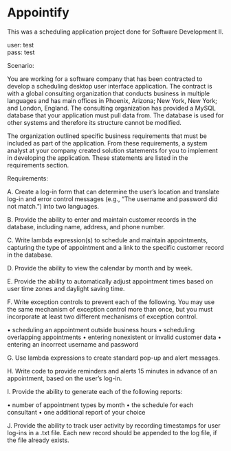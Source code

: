# Appointify

This was a scheduling application project done for Software Development II.

user: test  
pass: test

Scenario:

You are working for a software company that has been contracted to develop a scheduling desktop user interface application. The contract is with a global consulting organization that conducts business in multiple languages and has main offices in Phoenix, Arizona; New York, New York; and London, England. The consulting organization has provided a MySQL database that your application must pull data from. The database is used for other systems and therefore its structure cannot be modified.

The organization outlined specific business requirements that must be included as part of the application. From these requirements, a system analyst at your company created solution statements for you to implement in developing the application. These statements are listed in the requirements section.

Requirements:

A. Create a log-in form that can determine the user’s location and translate log-in and error control messages (e.g., “The username and password did not match.”) into two languages.

B. Provide the ability to enter and maintain customer records in the database, including name, address, and phone number.

C. Write lambda expression(s) to schedule and maintain appointments, capturing the type of appointment and a link to the specific customer record in the database.

D. Provide the ability to view the calendar by month and by week.

E. Provide the ability to automatically adjust appointment times based on user time zones and daylight saving time.

F. Write exception controls to prevent each of the following. You may use the same mechanism of exception control more than once, but you must incorporate at least two different mechanisms of exception control.

• scheduling an appointment outside business hours • scheduling overlapping appointments • entering nonexistent or invalid customer data • entering an incorrect username and password

G. Use lambda expressions to create standard pop-up and alert messages.

H. Write code to provide reminders and alerts 15 minutes in advance of an appointment, based on the user’s log-in.

I. Provide the ability to generate each of the following reports:

• number of appointment types by month • the schedule for each consultant • one additional report of your choice

J. Provide the ability to track user activity by recording timestamps for user log-ins in a .txt file. Each new record should be appended to the log file, if the file already exists.
